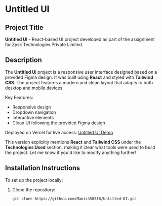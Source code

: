 # Untitled UI

## Project Title
**Untitled UI** - React-based UI project developed as part of the assignment for Zysk Technologies Private Limited.

## Description
The **Untitled UI** project is a responsive user interface designed based on a provided Figma design. It was built using **React** and styled with **Tailwind CSS**. The project features a modern and clean layout that adapts to both desktop and mobile devices.

Key Features:
- Responsive design
- Dropdown navigation
- Interactive elements
- Clean UI following the provided Figma design

Deployed on Vercel for live access: [Untitled UI Demo](https://untitled-ui-wine.vercel.app/)

This version explicitly mentions **React** and **Tailwind CSS** under the **Technologies Used** section, making it clear what tools were used to build the project. Let me know if you'd like to modify anything further!

## Installation Instructions

To set up the project locally:

1. Clone the repository:
   ```bash
   git clone https://github.com/Manish50518/Untitled-UI.git
